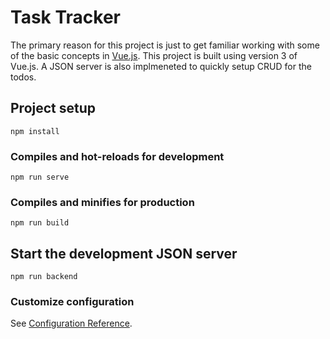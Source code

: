 # Task Tracker

The primary reason for this project is just to get familiar working with some of the basic concepts in [Vue.js](https://v3.vuejs.org/).
This project is built using version 3 of Vue.js. A JSON server is also implmeneted to quickly setup CRUD for the todos.

## Project setup

```
npm install
```

### Compiles and hot-reloads for development

```
npm run serve
```

### Compiles and minifies for production

```
npm run build
```

## Start the development JSON server

```
npm run backend
```

### Customize configuration

See [Configuration Reference](https://cli.vuejs.org/config/).
